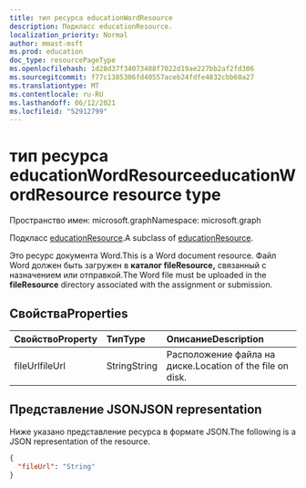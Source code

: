 ```yaml
---
title: тип ресурса educationWordResource
description: Подкласс educationResource.
localization_priority: Normal
author: mmast-msft
ms.prod: education
doc_type: resourcePageType
ms.openlocfilehash: 1d28d37f34073488f7022d19ae227bb2af2fd306
ms.sourcegitcommit: f77c1385306fd40557aceb24fdfe4832cbb60a27
ms.translationtype: MT
ms.contentlocale: ru-RU
ms.lasthandoff: 06/12/2021
ms.locfileid: "52912799"
---
```

# <a name="educationwordresource-resource-type"></a><span data-ttu-id="4c748-103">тип ресурса educationWordResource</span><span class="sxs-lookup"><span data-stu-id="4c748-103">educationWordResource resource type</span></span>

<span data-ttu-id="4c748-104">Пространство имен: microsoft.graph</span><span class="sxs-lookup"><span data-stu-id="4c748-104">Namespace: microsoft.graph</span></span>

<span data-ttu-id="4c748-105">Подкласс [educationResource](educationresource.md).</span><span class="sxs-lookup"><span data-stu-id="4c748-105">A subclass of [educationResource](educationresource.md).</span></span> 

<span data-ttu-id="4c748-106">Это ресурс документа Word.</span><span class="sxs-lookup"><span data-stu-id="4c748-106">This is a Word document resource.</span></span> <span data-ttu-id="4c748-107">Файл Word должен быть загружен в **каталог fileResource,** связанный с назначением или отправкой.</span><span class="sxs-lookup"><span data-stu-id="4c748-107">The Word file must be uploaded in the **fileResource** directory associated with the assignment or submission.</span></span>


## <a name="properties"></a><span data-ttu-id="4c748-108">Свойства</span><span class="sxs-lookup"><span data-stu-id="4c748-108">Properties</span></span>
| <span data-ttu-id="4c748-109">Свойство</span><span class="sxs-lookup"><span data-stu-id="4c748-109">Property</span></span>     | <span data-ttu-id="4c748-110">Тип</span><span class="sxs-lookup"><span data-stu-id="4c748-110">Type</span></span>   |<span data-ttu-id="4c748-111">Описание</span><span class="sxs-lookup"><span data-stu-id="4c748-111">Description</span></span>|
|:---------------|:--------|:----------|
|<span data-ttu-id="4c748-112">fileUrl</span><span class="sxs-lookup"><span data-stu-id="4c748-112">fileUrl</span></span>|<span data-ttu-id="4c748-113">String</span><span class="sxs-lookup"><span data-stu-id="4c748-113">String</span></span>|<span data-ttu-id="4c748-114">Расположение файла на диске.</span><span class="sxs-lookup"><span data-stu-id="4c748-114">Location of the file on disk.</span></span>|

## <a name="json-representation"></a><span data-ttu-id="4c748-115">Представление JSON</span><span class="sxs-lookup"><span data-stu-id="4c748-115">JSON representation</span></span>

<span data-ttu-id="4c748-116">Ниже указано представление ресурса в формате JSON.</span><span class="sxs-lookup"><span data-stu-id="4c748-116">The following is a JSON representation of the resource.</span></span>

<!-- {
  "blockType": "resource",
  "optionalProperties": [

  ],
  "@odata.type": "microsoft.graph.educationWordResource"
}-->

```json
{
  "fileUrl": "String"
}

```

<!-- uuid: 8fcb5dbc-d5aa-4681-8e31-b001d5168d79
2015-10-25 14:57:30 UTC -->
<!--
{
  "type": "#page.annotation",
  "description": "educationWordResource resource",
  "keywords": "",
  "section": "documentation",
  "tocPath": "",
  "suppressions": []
}
-->


